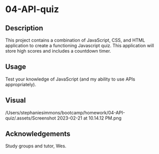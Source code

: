 # 04-API-quiz

## Description
This project contains a combination of JavaScript, CSS, and HTML application to create a functioning Javascript quiz.  This application will store high scores and includes a countdown timer.

## Usage
Test your knowledge of JavaScript (and my ability to use APIs appropriately).

## Visual
/Users/stephaniesimmons/bootcamp/homework/04-API-quiz/.assets/Screenshot 2023-02-21 at 10.14.12 PM.png

## Acknowledgements
Study groups and tutor, Wes. 
